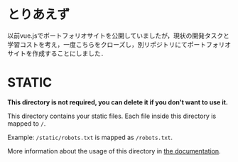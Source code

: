 # とりあえず
以前vue.jsでポートフォリオサイトを公開していましたが，現状の開発タスクと学習コストを考え，一度こちらをクローズし，別リポジトリにてポートフォリオサイトを作成することにしました．

# STATIC

**This directory is not required, you can delete it if you don't want to use it.**

This directory contains your static files.
Each file inside this directory is mapped to `/`.

Example: `/static/robots.txt` is mapped as `/robots.txt`.

More information about the usage of this directory in [the documentation](https://nuxtjs.org/guide/assets#static).
